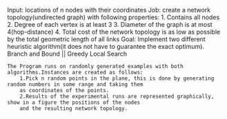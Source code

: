 Input:
	locations of n nodes with their coordinates
Job:
	create a network topology(undirected graph) with following properties:
		1. Contains all nodes
		2. Degree of each vertex is at least 3
		3. Diameter of the graph is at most 4(hop-distance)
		4. Total cost of the network topology is as low as possible by the total
		   geometric length of all links
Goal:
	Implement two different heuristic algorithm(it does not have to guarantee the exact optimum).
	Branch and Bound || Greedy Local Search
	

	The Program runs on randomly generated examples with both algorithms.Instances are created as follows:
		1.Pick n random points in the plane, this is done by generating random numbers in some range and taking them
		as coordinates of the points.
		2.Results of the experimental runs are represented graphically, show in a figure the positions of the nodes
		and the resulting network topology.
		 
	
